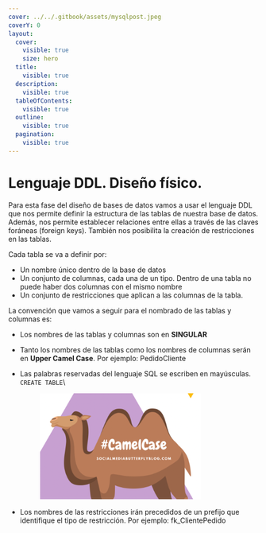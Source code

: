 ```yaml
---
cover: ../../.gitbook/assets/mysqlpost.jpeg
coverY: 0
layout:
  cover:
    visible: true
    size: hero
  title:
    visible: true
  description:
    visible: true
  tableOfContents:
    visible: true
  outline:
    visible: true
  pagination:
    visible: true
---
```


# Lenguaje DDL. Diseño físico.

Para esta fase del diseño de bases de datos vamos a usar el lenguaje DDL que nos permite definir la estructura de las tablas de nuestra base de datos. Además, nos permite establecer relaciones entre ellas a través de las claves foráneas (foreign keys). También nos posibilita la creación de restricciones en las tablas.

Cada tabla se va a definir por:

* Un nombre único dentro de la base de datos
* Un conjunto de columnas, cada una de un tipo. Dentro de una tabla no puede haber dos columnas con el mismo nombre
* Un conjunto de restricciones que aplican a las columnas de la tabla.

La convención que vamos a seguir para el nombrado de las tablas y columnas es:

* Los nombres de las tablas y columnas son en **SINGULAR**
* Tanto los nombres de las tablas como los nombres de columnas serán en **Upper Camel Case**. Por ejemplo: PedidoCliente
*   Las palabras reservadas del lenguaje SQL se escriben en mayúsculas. `CREATE TABLE`\


    <figure><img src="../../.gitbook/assets/image (130).png" alt=""><figcaption></figcaption></figure>
* Los nombres de las restricciones irán precedidos de un prefijo que identifique el tipo de restricción. Por ejemplo: fk\_ClientePedido
